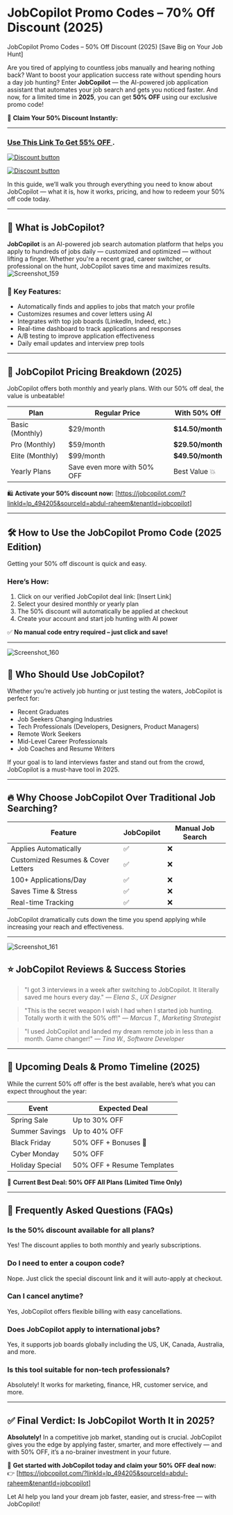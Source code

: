 # JobCopilot Promo Codes – 70% Off Discount (2025)
JobCopilot Promo Codes – 50% Off Discount (2025) [Save Big on Your Job Hunt]

Are you tired of applying to countless jobs manually and hearing nothing back? Want to boost your application success rate without spending hours a day job hunting? Enter **JobCopilot** — the AI-powered job application assistant that automates your job search and gets you noticed faster. And now, for a limited time in **2025**, you can get **50% OFF** using our exclusive promo code!

🎯 **Claim Your 50% Discount Instantly:**

---
### [Use This Link To Get 55% OFF ](https://jobcopilot.com/?linkId=lp_494205&sourceId=abdul-raheem&tenantId=jobcopilot).

[![Discount button](https://github.com/user-attachments/assets/e5cb2122-5258-4331-bbff-048ba1ae5555)](https://jobcopilot.com/?linkId=lp_494205&sourceId=abdul-raheem&tenantId=jobcopilot)


[![Discount button](https://github.com/user-attachments/assets/fb67453b-ad8b-4c25-859e-03aff1d26914)](https://jobcopilot.com/?linkId=lp_494205&sourceId=abdul-raheem&tenantId=jobcopilot)



In this guide, we’ll walk you through everything you need to know about JobCopilot — what it is, how it works, pricing, and how to redeem your 50% off code today.

---

## 🚀 What is JobCopilot?

**JobCopilot** is an AI-powered job search automation platform that helps you apply to hundreds of jobs daily — customized and optimized — without lifting a finger. Whether you're a recent grad, career switcher, or professional on the hunt, JobCopilot saves time and maximizes results.
![Screenshot_159](https://github.com/user-attachments/assets/8d70ce1e-69b1-401e-9d22-7900e047765f)

### 🔑 Key Features:
- Automatically finds and applies to jobs that match your profile
- Customizes resumes and cover letters using AI
- Integrates with top job boards (LinkedIn, Indeed, etc.)
- Real-time dashboard to track applications and responses
- A/B testing to improve application effectiveness
- Daily email updates and interview prep tools

---

## 💸 JobCopilot Pricing Breakdown (2025)

JobCopilot offers both monthly and yearly plans. With our 50% off deal, the value is unbeatable!

| Plan | Regular Price | With 50% Off |
|------|----------------|-----------------|
| Basic (Monthly) | $29/month | **$14.50/month** |
| Pro (Monthly) | $59/month | **$29.50/month** |
| Elite (Monthly) | $99/month | **$49.50/month** |
| Yearly Plans | Save even more with 50% OFF | Best Value 💥 |

🛍️ **Activate your 50% discount now:** [https://jobcopilot.com/?linkId=lp_494205&sourceId=abdul-raheem&tenantId=jobcopilot]

---

## 🛠️ How to Use the JobCopilot Promo Code (2025 Edition)

Getting your 50% off discount is quick and easy.

### Here’s How:
1. Click on our verified JobCopilot deal link: [Insert Link]
2. Select your desired monthly or yearly plan
3. The 50% discount will automatically be applied at checkout
4. Create your account and start job hunting with AI power

✅ **No manual code entry required – just click and save!**

---
![Screenshot_160](https://github.com/user-attachments/assets/178f3266-beee-40f2-8446-9bd0d07efc4f)

## 👥 Who Should Use JobCopilot?

Whether you’re actively job hunting or just testing the waters, JobCopilot is perfect for:

- Recent Graduates
- Job Seekers Changing Industries
- Tech Professionals (Developers, Designers, Product Managers)
- Remote Work Seekers
- Mid-Level Career Professionals
- Job Coaches and Resume Writers

If your goal is to land interviews faster and stand out from the crowd, JobCopilot is a must-have tool in 2025.

---

## 🔥 Why Choose JobCopilot Over Traditional Job Searching?

| Feature | JobCopilot | Manual Job Search |
|---------|------------|-------------------|
| Applies Automatically | ✅ | ❌ |
| Customized Resumes & Cover Letters | ✅ | ❌ |
| 100+ Applications/Day | ✅ | ❌ |
| Saves Time & Stress | ✅ | ❌ |
| Real-time Tracking | ✅ | ❌ |

JobCopilot dramatically cuts down the time you spend applying while increasing your reach and effectiveness.

---
![Screenshot_161](https://github.com/user-attachments/assets/8f16ce56-2310-49ed-8e9b-35858c2916b7)

## ⭐ JobCopilot Reviews & Success Stories

> "I got 3 interviews in a week after switching to JobCopilot. It literally saved me hours every day." — *Elena S., UX Designer*

> "This is the secret weapon I wish I had when I started job hunting. Totally worth it with the 50% off!" — *Marcus T., Marketing Strategist*

> "I used JobCopilot and landed my dream remote job in less than a month. Game changer!" — *Tina W., Software Developer*

---

## 📅 Upcoming Deals & Promo Timeline (2025)

While the current 50% off offer is the best available, here’s what you can expect throughout the year:

| Event | Expected Deal |
|-------|---------------|
| Spring Sale | Up to 30% OFF |
| Summer Savings | Up to 40% OFF |
| Black Friday | 50% OFF + Bonuses 🎁 |
| Cyber Monday | 50% OFF |
| Holiday Special | 50% OFF + Resume Templates |

📌 **Current Best Deal: 50% OFF All Plans (Limited Time Only)**

---

## 🤔 Frequently Asked Questions (FAQs)

### Is the 50% discount available for all plans?
Yes! The discount applies to both monthly and yearly subscriptions.

### Do I need to enter a coupon code?
Nope. Just click the special discount link and it will auto-apply at checkout.

### Can I cancel anytime?
Yes, JobCopilot offers flexible billing with easy cancellations.

### Does JobCopilot apply to international jobs?
Yes, it supports job boards globally including the US, UK, Canada, Australia, and more.

### Is this tool suitable for non-tech professionals?
Absolutely! It works for marketing, finance, HR, customer service, and more.

---

## ✅ Final Verdict: Is JobCopilot Worth It in 2025?

**Absolutely!** In a competitive job market, standing out is crucial. JobCopilot gives you the edge by applying faster, smarter, and more effectively — and with 50% OFF, it’s a no-brainer investment in your future.

🎯 **Get started with JobCopilot today and claim your 50% OFF deal now:**  
👉 [https://jobcopilot.com/?linkId=lp_494205&sourceId=abdul-raheem&tenantId=jobcopilot]

Let AI help you land your dream job faster, easier, and stress-free — with JobCopilot!

